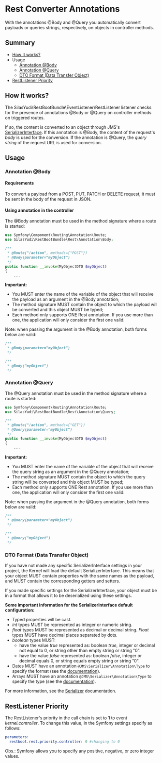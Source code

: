 # Rest Converter Annotations

With the annotations @Body and @Query you automatically convert payloads or queries strings,
respectively, on objects in controller methods.

## Summary

- [How it works?](#how-it-works)
- Usage
    - [Annotation @Body](#annotation-body)
    - [Annotation @Query](#annotation-query)
    - [DTO Format (Data Transfer Object)](#dto-format-data-transfer-object)
- [RestListener Priority](#restlistener-priority)

## How it works?

The SilasYudi\RestBootBundle\EventListener\RestListener listener checks for the presence of annotations
@Body or @Query on controller methods on triggered routes.

If so, the content is converted to an object through JMS's [SerializerInterface](https://jmsyst.com/libs/serializer).
If this annotation is @Body, the content of the request's *body* is used for the conversion. If the annotation is @Query,
the *query string* of the request URL is used for conversion.

## Usage

### Annotation @Body

#### Requirements

To convert a payload from a POST, PUT, PATCH or DELETE request, it must be sent in the body of the request in JSON.

#### Using annotation in the controller

The @Body annotation must be used in the method signature where a route is started:

```php
use Symfony\Component\Routing\Annotation\Route;
use SilasYudi\RestBootBundle\Rest\Annotation\Body;

/**
 * @Route("/action", methods={"POST"})
 * @Body(parameter="myObject") 
 */
public function __invoke(MyObjectDTO $myObject) 
{ 
    ...
```

**Important:**
- You MUST enter the name of the variable of the object that will receive the payload as an argument in the @Body annotation;
- The method signature MUST contain the object to which the payload will be converted and this object MUST be typed;
- Each method only supports ONE Rest annotation. If you use more than one, the application will only consider the first one valid.

Note: when passing the argument in the @Body annotation, both forms below are valid:

```php
/**
 * @Body(parameter="myObject") 
 */

/**
 * @Body("myObject") 
 */
```

### Annotation @Query

The @Query annotation must be used in the method signature where a route is started:

```php
use Symfony\Component\Routing\Annotation\Route;
use SilasYudi\RestBootBundle\Rest\Annotation\Query;

/**
 * @Route("/action", methods={"GET"})
 * @Query(parameter="myObject") 
 */
public function __invoke(MyObjectDTO $myObject) 
{ 
    ...
```

**Important:**
- You MUST enter the name of the variable of the object that will receive the query string as an argument in the @Query annotation;
- The method signature MUST contain the object to which the query string will be converted and this object MUST be typed;
- Each method only supports ONE Rest annotation. If you use more than one, the application will only consider the first one valid.

Note: when passing the argument in the @Query annotation, both forms below are valid:

```php
/**
 * @Query(parameter="myObject") 
 */

/**
 * @Query("myObject") 
 */
```

### DTO Format (Data Transfer Object)

If you have not made any specific SerializerInterface settings in your project, the Kernel will load the default SerializerInterface. 
This means that your object MUST contain properties with the same names as the payload, and MUST contain the corresponding getters and setters.

If you made specific settings for the SerializerInterface, your object must be in a format that allows it to be deserialized using these settings.

**Some important information for the SerializerInterface default configuration:**
- Typed properties will be cast.
- *int* types MUST be represented as integer or numeric string.
- *float* types MUST be represented as decimal or decimal string. *Float* types MUST have decimal places separated by dots.
- *boolean* types MUST:
    - have the value *true* represented as: boolean *true*, integer or decimal not equal to 0, or string other than empty string or string "0".
    - have the value *false* represented as: boolean *false*, integer or decimal equals 0, or string equals empty string or string "0".
- Dates MUST have an annotation `@JMS\Serializer\Annotation\Type` to specify the format (see the [documentation](https://jmsyst.com/libs/serializer/master/reference/annotations#type)).
- Arrays MUST have an annotation `@JMS\Serializer\Annotation\Type` to specify the type (see the [documentation](https://jmsyst.com/libs/serializer/master/reference/annotations#type)).

For more information, see the  [Serializer](https://jmsyst.com/libs/serializer) documentation.

## RestListener Priority

The RestListener's priority in the call chain is set to **1** to event *kernel.controller*.
To change this value, in the Symfony settings specify as follows:

```yaml
parameters:
  restboot.rest.priority.controller: 0 #changing to 0
```

Obs.: Symfony allows you to specify any positive, negative, or zero integer values.

